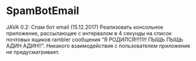 # SpamBotEmail
JAVA 0.2: Спам бот email (15.12.2017) Реализовать консольное приложение, рассылающее с интервалом в 4 секунды на список почтовых ящиков rambler сообщения “Я РОДИЛСЯ!!!11!! ПЫЩЬ ПЫЩЬ АДИН АДИН!!”. Никакого взаимодействия с пользователем приложение не предусматривает.
